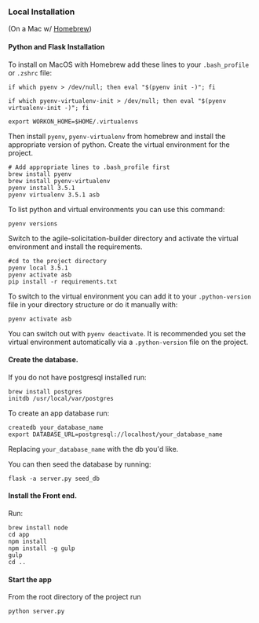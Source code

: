 ### Local Installation
(On a Mac w/ [Homebrew](https://homebrew.sh))

#### Python and Flask Installation

To install on MacOS with Homebrew add these lines to your `.bash_profile` or `.zshrc` file:
```shell
if which pyenv > /dev/null; then eval "$(pyenv init -)"; fi

if which pyenv-virtualenv-init > /dev/null; then eval "$(pyenv virtualenv-init -)"; fi

export WORKON_HOME=$HOME/.virtualenvs

```
Then install `pyenv`, `pyenv-virtualenv` from homebrew and install the appropriate version of python. Create the virtual environment for the project.

```shell
# Add appropriate lines to .bash_profile first
brew install pyenv
brew install pyenv-virtualenv
pyenv install 3.5.1
pyenv virtualenv 3.5.1 asb
```
To list python and virtual environments you can use this command:
```shell
pyenv versions
```

Switch to the agile-solicitation-builder directory and activate the virtual environment and install the requirements.

```shell
#cd to the project directory
pyenv local 3.5.1
pyenv activate asb
pip install -r requirements.txt
```

To switch to the virtual environment you can add it to your `.python-version` file in your directory structure or do it manually with:

```shell
pyenv activate asb
```
You can switch out with `pyenv deactivate`. It is recommended you set the virtual environment automatically via a `.python-version` file on the project.



#### Create the database.
If you do not have postgresql installed run:
```
brew install postgres
initdb /usr/local/var/postgres
```

To create an app database run:
```
createdb your_database_name
export DATABASE_URL=postgresql://localhost/your_database_name
```

Replacing `your_database_name` with the db you'd like.

You can then seed the database by running:
```
flask -a server.py seed_db
```

#### Install the Front end.
Run:
```
brew install node
cd app
npm install
npm install -g gulp
gulp
cd ..
```

#### Start the app
From the root directory of the project run
```
python server.py
```
